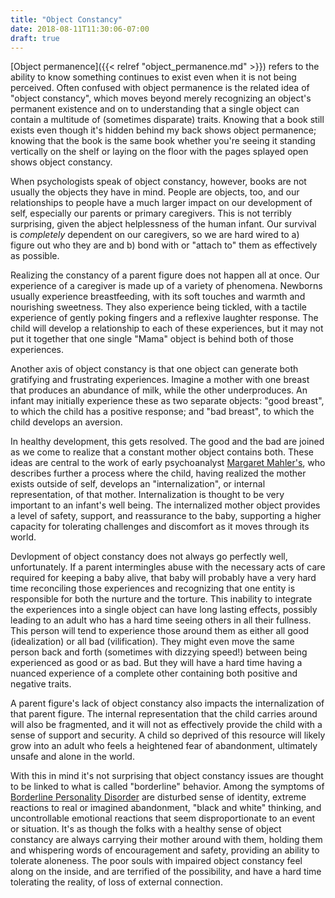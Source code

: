 ```yaml
---
title: "Object Constancy"
date: 2018-08-11T11:30:06-07:00
draft: true
---
```


[Object permanence]({{< relref "object_permanence.md" >}}) refers to the
ability to know something continues to exist even when it is not being
perceived. Often confused with object permanence is the related idea of "object
constancy", which moves beyond merely recognizing an object's permanent
existence and on to understanding that a single object can contain a multitude
of (sometimes disparate) traits. Knowing that a book still exists even though
it's hidden behind my back shows object permanence; knowing that the book is
the same book whether you're seeing it standing vertically on the shelf or
laying on the floor with the pages splayed open shows object constancy.

When psychologists speak of object constancy, however, books are not usually
the objects they have in mind. People are objects, too, and our relationships
to people have a much larger impact on our development of self, especially our
parents or primary caregivers. This is not terribly surprising, given the
abject helplessness of the human infant. Our survival is *completely* dependent
on our caregivers, so we are hard wired to a) figure out who they are and b)
bond with or "attach to" them as effectively as possible.

Realizing the constancy of a parent figure does not happen all at once. Our
experience of a caregiver is made up of a variety of phenomena. Newborns
usually experience breastfeeding, with its soft touches and warmth and
nourishing sweetness. They also experience being tickled, with a tactile
experience of gently poking fingers and a reflexive laughter response. The
child will develop a relationship to each of these experiences, but it may not
put it together that one single "Mama" object is behind both of those
experiences.

Another axis of object constancy is that one object can generate both
gratifying and frustrating experiences. Imagine a mother with one breast that
produces an abundance of milk, while the other underproduces. An infant may
initially experience these as two separate objects: "good breast", to which the
child has a positive response; and "bad breast", to which the child develops an
aversion.

In healthy development, this gets resolved. The good and the bad are joined as
we come to realize that a constant mother object contains both. These ideas are
central to the work of early psychoanalyst
[Margaret Mahler's](https://en.wikipedia.org/wiki/Margaret_Mahler), who
describes further a process where the child, having realized the mother exists
outside of self, develops an "internalization", or internal representation, of
that mother. Internalization is thought to be very important to an infant's
well being. The internalized mother object provides a level of safety, support,
and reassurance to the baby, supporting a higher capacity for tolerating
challenges and discomfort as it moves through its world.

Devlopment of object constancy does not always go perfectly well,
unfortunately. If a parent intermingles abuse with the necessary acts of care
required for keeping a baby alive, that baby will probably have a very hard
time reconciling those experiences and recognizing that one entity is
responsible for both the nurture and the torture. This inability to integrate
the experiences into a single object can have long lasting effects, possibly
leading to an adult who has a hard time seeing others in all their
fullness. This person will tend to experience those around them as either all
good (idealization) or all bad (vilification). They might even move the same
person back and forth (sometimes with dizzying speed!) between being
experienced as good or as bad. But they will have a hard time having a nuanced
experience of a complete other containing both positive and negative traits.

A parent figure's lack of object constancy also impacts the internalization of
that parent figure. The internal representation that the child carries around
will also be fragmented, and it will not as effectively provide the child with
a sense of support and security. A child so deprived of this resource will
likely grow into an adult who feels a heightened fear of abandonment,
ultimately unsafe and alone in the world.

With this in mind it's not surprising that object constancy issues are thought
to be linked to what is called "borderline" behavior. Among the symptoms of
[Borderline Personality Disorder](https://en.wikipedia.org/wiki/Borderline_personality_disorder#Signs_and_symptoms)
are disturbed sense of identity, extreme reactions to real or imagined
abandonment, "black and white" thinking, and uncontrollable emotional reactions
that seem disproportionate to an event or situation. It's as though the folks
with a healthy sense of object constancy are always carrying their mother
around with them, holding them and whispering words of encouragement and
safety, providing an ability to tolerate aloneness. The poor souls with
impaired object constancy feel along on the inside, and are terrified of the
possibility, and have a hard time tolerating the reality, of loss of external
connection.
